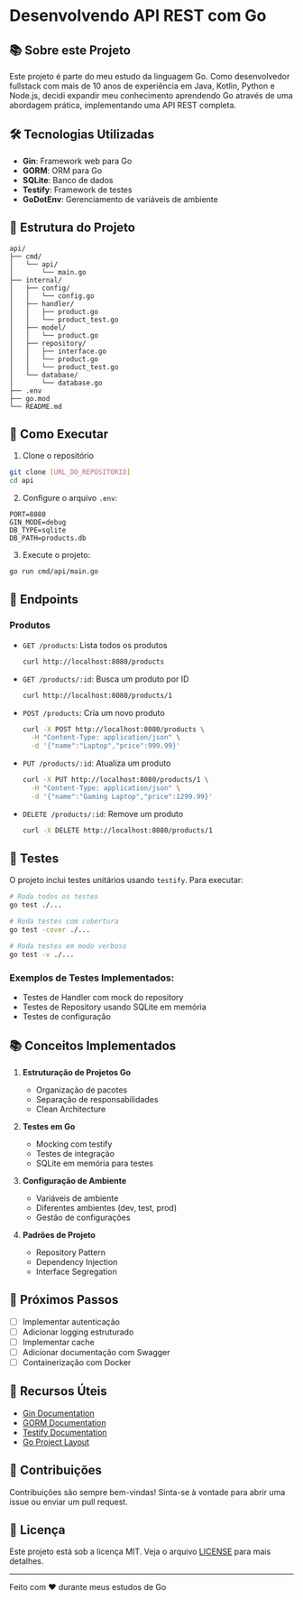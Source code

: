# Desenvolvendo API REST com Go

## 📚 Sobre este Projeto

Este projeto é parte do meu estudo da linguagem Go. Como desenvolvedor fullstack com mais de 10 anos de experiência em Java, Kotlin, Python e Node.js, decidi expandir meu conhecimento aprendendo Go através de uma abordagem prática, implementando uma API REST completa.

## 🛠 Tecnologias Utilizadas

- **Gin**: Framework web para Go
- **GORM**: ORM para Go
- **SQLite**: Banco de dados
- **Testify**: Framework de testes
- **GoDotEnv**: Gerenciamento de variáveis de ambiente

## 📁 Estrutura do Projeto

```
api/
├── cmd/
│   └── api/
│       └── main.go
├── internal/
│   ├── config/
│   │   └── config.go
│   ├── handler/
│   │   ├── product.go
│   │   └── product_test.go
│   ├── model/
│   │   └── product.go
│   ├── repository/
│   │   ├── interface.go
│   │   └── product.go
│   │   └── product_test.go
│   └── database/
│       └── database.go
├── .env
├── go.mod
└── README.md
```

## 🚀 Como Executar

1. Clone o repositório
```bash
git clone [URL_DO_REPOSITORIO]
cd api
```

2. Configure o arquivo `.env`:
```env
PORT=8080
GIN_MODE=debug
DB_TYPE=sqlite
DB_PATH=products.db
```

3. Execute o projeto:
```bash
go run cmd/api/main.go
```

## 📝 Endpoints

### Produtos

- `GET /products`: Lista todos os produtos
  ```bash
  curl http://localhost:8080/products
  ```

- `GET /products/:id`: Busca um produto por ID
  ```bash
  curl http://localhost:8080/products/1
  ```

- `POST /products`: Cria um novo produto
  ```bash
  curl -X POST http://localhost:8080/products \
    -H "Content-Type: application/json" \
    -d '{"name":"Laptop","price":999.99}'
  ```

- `PUT /products/:id`: Atualiza um produto
  ```bash
  curl -X PUT http://localhost:8080/products/1 \
    -H "Content-Type: application/json" \
    -d '{"name":"Gaming Laptop","price":1299.99}'
  ```

- `DELETE /products/:id`: Remove um produto
  ```bash
  curl -X DELETE http://localhost:8080/products/1
  ```

## 🧪 Testes

O projeto inclui testes unitários usando `testify`. Para executar:

```bash
# Roda todos os testes
go test ./...

# Roda testes com cobertura
go test -cover ./...

# Roda testes em modo verboso
go test -v ./...
```

### Exemplos de Testes Implementados:
- Testes de Handler com mock do repository
- Testes de Repository usando SQLite em memória
- Testes de configuração

## 📚 Conceitos Implementados

1. **Estruturação de Projetos Go**
   - Organização de pacotes
   - Separação de responsabilidades
   - Clean Architecture

2. **Testes em Go**
   - Mocking com testify
   - Testes de integração
   - SQLite em memória para testes

3. **Configuração de Ambiente**
   - Variáveis de ambiente
   - Diferentes ambientes (dev, test, prod)
   - Gestão de configurações

4. **Padrões de Projeto**
   - Repository Pattern
   - Dependency Injection
   - Interface Segregation

## 🔄 Próximos Passos

- [ ] Implementar autenticação
- [ ] Adicionar logging estruturado
- [ ] Implementar cache
- [ ] Adicionar documentação com Swagger
- [ ] Containerização com Docker

## 📖 Recursos Úteis

- [Gin Documentation](https://gin-gonic.com/docs/)
- [GORM Documentation](https://gorm.io/docs/)
- [Testify Documentation](https://pkg.go.dev/github.com/stretchr/testify)
- [Go Project Layout](https://github.com/golang-standards/project-layout)

## 🤝 Contribuições

Contribuições são sempre bem-vindas! Sinta-se à vontade para abrir uma issue ou enviar um pull request.

## 📝 Licença

Este projeto está sob a licença MIT. Veja o arquivo [LICENSE](LICENSE) para mais detalhes.

---
Feito com ❤️ durante meus estudos de Go